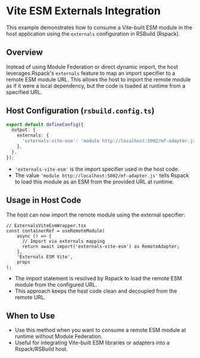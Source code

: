 # Vite ESM Externals Integration

This example demonstrates how to consume a Vite-built ESM module in the host application using the `externals`
configuration in RSBuild (Rspack).

## Overview

Instead of using Module Federation or direct dynamic import, the host leverages Rspack's `externals` feature to map an
import specifier to a remote ESM module URL. This allows the host to import the remote module as if it were a local
dependency, but the code is loaded at runtime from a specified URL.

## Host Configuration (`rsbuild.config.ts`)

```ts
export default defineConfig({
  output: {
    externals: {
      'externals-vite-esm': 'module http://localhost:5002/mf-adapter.js',
    },
  },
});
```

- `'externals-vite-esm'` is the import specifier used in the host code.
- The value `'module http://localhost:5002/mf-adapter.js'` tells Rspack to load this module as an ESM from the provided
  URL at runtime.

## Usage in Host Code

The host can now import the remote module using the external specifier:

```tsx
// ExternalsViteEsmWrapper.tsx
const containerRef = useRemoteModule(
    async () => {
      // Import via externals mapping
      return await import('externals-vite-esm') as RemoteAdapter;
    },
    'Externals ESM Vite',
    props
);
```

- The import statement is resolved by Rspack to load the remote ESM module from the configured URL.
- This approach keeps the host code clean and decoupled from the remote URL.

## When to Use

- Use this method when you want to consume a remote ESM module at runtime without Module Federation.
- Useful for integrating Vite-built ESM libraries or adapters into a Rspack/RSBuild host.
